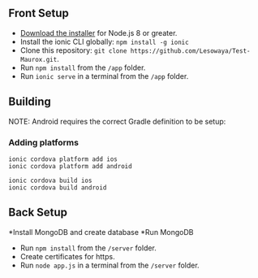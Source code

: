 ## Front Setup

* [Download the installer](https://nodejs.org/) for Node.js 8 or greater.
* Install the ionic CLI globally: `npm install -g ionic`
* Clone this repository: `git clone https://github.com/Lesowaya/Test-Maurox.git`.
* Run `npm install` from the `/app` folder.
* Run `ionic serve` in a terminal from the `/app` folder.

## Building

NOTE: Android requires the correct Gradle definition to be setup:

### Adding platforms

```
ionic cordova platform add ios
ionic cordova platform add android
```

```
ionic cordova build ios
ionic cordova build android
```

## Back Setup

*Install MongoDB and create database
*Run MongoDB
* Run `npm install` from the `/server` folder.
* Create certificates for https.
* Run `node app.js` in a terminal from the `/server` folder.
